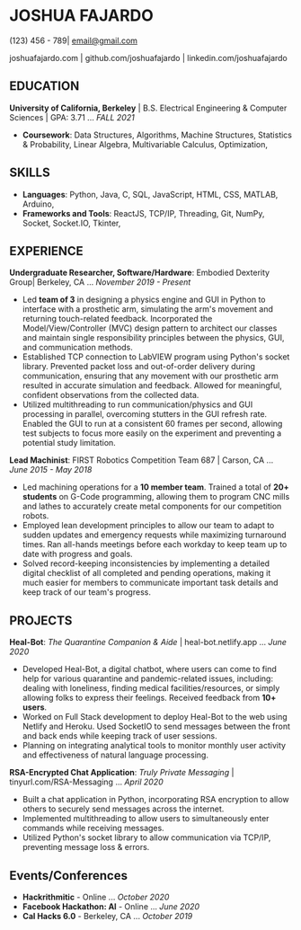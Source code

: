 # JOSHUA FAJARDO

(123) 456 - 789| email@gmail.com

joshuafajardo.com | github.com/joshuafajardo | linkedin.com/joshuafajardo

## EDUCATION

**University of California, Berkeley** | B.S. Electrical Engineering & Computer Sciences | GPA: 3.71 ... *FALL 2021*

* **Coursework**: Data Structures, Algorithms, Machine Structures, Statistics & Probability, Linear Algebra, Multivariable Calculus, Optimization,

## SKILLS

* **Languages**: Python, Java, C, SQL, JavaScript, HTML, CSS, MATLAB, Arduino,
* **Frameworks and Tools**: ReactJS, TCP/IP, Threading, Git, NumPy, Socket, Socket.IO, Tkinter,

## EXPERIENCE

**Undergraduate Researcher, Software/Hardware**: Embodied Dexterity Group| Berkeley, CA ... *November 2019 - Present*

* Led **team of 3** in designing a physics engine and GUI in Python to interface with a prosthetic arm, simulating the arm's movement and returning touch-related feedback. Incorporated the Model/View/Controller (MVC) design pattern to architect our classes and maintain single responsibility principles between the physics, GUI, and communication methods.
* Established TCP connection to LabVIEW program using Python's socket library. Prevented packet loss and out-of-order delivery during communication, ensuring that any movement with our prosthetic arm resulted in accurate simulation and feedback. Allowed for meaningful, confident observations from the collected data.
* Utilized multithreading to run communication/physics and GUI processing in parallel, overcoming stutters in the GUI refresh rate. Enabled the GUI to run at a consistent 60 frames per second, allowing test subjects to focus more easily on the experiment and preventing a potential study limitation.

**Lead Machinist**: FIRST Robotics Competition Team 687 | Carson, CA ... *June 2015 - May 2018*

* Led machining operations for a **10 member team**. Trained a total of **20+ students** on G-Code programming, allowing them to program CNC mills and lathes to accurately create metal components for our competition robots.
* Employed lean development principles to allow our team to adapt to sudden updates and emergency requests while maximizing turnaround times. Ran all-hands meetings before each workday to keep team up to date with progress and goals.
* Solved record-keeping inconsistencies by implementing a detailed digital checklist of all completed and pending operations, making it much easier for members to communicate important task details and keep track of our team's progress.

## PROJECTS

**Heal-Bot**: *The Quarantine Companion & Aide* | heal-bot.netlify.app ... *June 2020*

* Developed Heal-Bot, a digital chatbot, where users can come to find help for various quarantine and pandemic-related issues, including: dealing with loneliness, finding medical facilities/resources, or simply allowing folks to express their feelings. Received feedback from **10+ users**.
* Worked on Full Stack development to deploy Heal-Bot to the web using Netlify and Heroku. Used SocketIO to send messages between the front and back ends while keeping track of user sessions.
* Planning on integrating analytical tools to monitor monthly user activity and effectiveness of natural language processing. 

**RSA-Encrypted Chat Application**: *Truly Private Messaging* | tinyurl.com/RSA-Messaging ... *April 2020*

  * Built a chat application in Python, incorporating RSA encryption to allow others to securely send messages across the internet.
  * Implemented multithreading to allow users to simultaneously enter commands while receiving messages.
  * Utilized Python's socket library to allow communication via TCP/IP, preventing message loss & errors.

## Events/Conferences

* **Hackrithmitic** - Online ... *October 2020*
* **Facebook Hackathon: AI** - Online ... *June 2020*
* **Cal Hacks 6.0** - Berkeley, CA ... *October 2019*